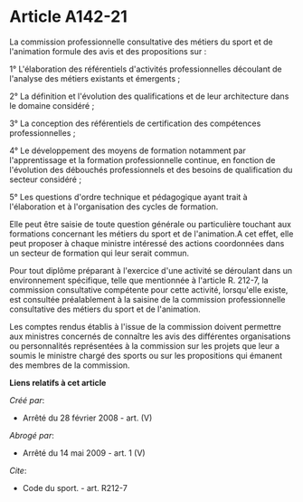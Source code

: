 # Article A142-21

La commission professionnelle consultative des métiers du sport et de l'animation formule des avis et des propositions sur : 

1° L'élaboration des référentiels d'activités professionnelles découlant de l'analyse des métiers existants et émergents ; 

2° La définition et l'évolution des qualifications et de leur architecture dans le domaine considéré ; 

3° La conception des référentiels de certification des compétences professionnelles ; 

4° Le développement des moyens de formation notamment par l'apprentissage et la formation professionnelle continue, en
fonction de l'évolution des débouchés professionnels et des besoins de qualification du secteur considéré ; 

5° Les questions d'ordre technique et pédagogique ayant trait à l'élaboration et à l'organisation des cycles de formation. 

Elle peut être saisie de toute question générale ou particulière touchant aux formations concernant les métiers du sport et
de l'animation.A cet effet, elle peut proposer à chaque ministre intéressé des actions coordonnées dans un secteur de
formation qui leur serait commun. 

Pour tout diplôme préparant à l'exercice d'une activité se déroulant dans un environnement spécifique, telle que mentionnée à
l'article R. 212-7, la commission consultative compétente pour cette activité, lorsqu'elle existe, est consultée
préalablement à la saisine de la commission professionnelle consultative des métiers du sport et de l'animation. 

Les comptes rendus établis à l'issue de la commission doivent permettre aux ministres concernés de connaître les avis des
différentes organisations ou personnalités représentées à la commission sur les projets que leur a soumis le ministre chargé
des sports ou sur les propositions qui émanent des membres de la commission.

**Liens relatifs à cet article**

_Créé par_:

  - Arrêté du 28 février 2008 - art. (V)

_Abrogé par_:

  - Arrêté du 14 mai 2009 - art. 1 (V)

_Cite_:

  - Code du sport. - art. R212-7
